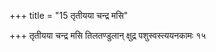 +++
title = "15 तृतीयया चन्द्र मसि"

+++
तृतीयया चन्द्र मसि तिलतण्डुलान् क्षुद्र पशुस्वस्त्ययनकामः १५